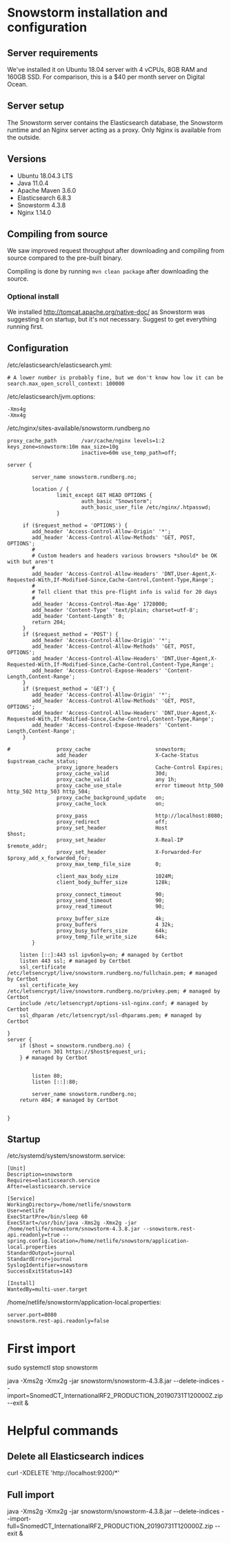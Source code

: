 # Snowstorm installation and configuration

## Server requirements

We've installed it on Ubuntu 18.04 server with 4 vCPUs, 8GB RAM and 160GB SSD. For comparison, this is a \$40 per month server on Digital Ocean.

## Server setup

The Snowstorm server contains the Elasticsearch database, the Snowstorm runtime and an Nginx server acting as a proxy. Only Nginx is available from the outside.

## Versions

- Ubuntu 18.04.3 LTS
- Java 11.0.4
- Apache Maven 3.6.0
- Elasticsearch 6.8.3
- Snowstorm 4.3.8
- Nginx 1.14.0

## Compiling from source

We saw improved request throughput after downloading and compiling from source compared to the pre-built binary.

Compiling is done by running `mvn clean package` after downloading the source.

### Optional install

We installed http://tomcat.apache.org/native-doc/ as Snowstorm was suggesting it on startup, but it's not necessary. Suggest to get everything running first.

## Configuration

/etc/elasticsearch/elasticsearch.yml:

```
# A lower number is probably fine, but we don't know how low it can be
search.max_open_scroll_context: 100000
```

/etc/elasticsearch/jvm.options:

```
-Xms4g
-Xmx4g
```

/etc/nginx/sites-available/snowstorm.rundberg.no

```
proxy_cache_path        /var/cache/nginx levels=1:2 keys_zone=snowstorm:10m max_size=10g
                        inactive=60m use_temp_path=off;

server {

        server_name snowstorm.rundberg.no;

        location / {
                limit_except GET HEAD OPTIONS {
                        auth_basic "Snowstorm";
                        auth_basic_user_file /etc/nginx/.htpasswd;
                }

     if ($request_method = 'OPTIONS') {
        add_header 'Access-Control-Allow-Origin' '*';
        add_header 'Access-Control-Allow-Methods' 'GET, POST, OPTIONS';
        #
        # Custom headers and headers various browsers *should* be OK with but aren't
        #
        add_header 'Access-Control-Allow-Headers' 'DNT,User-Agent,X-Requested-With,If-Modified-Since,Cache-Control,Content-Type,Range';
        #
        # Tell client that this pre-flight info is valid for 20 days
        #
        add_header 'Access-Control-Max-Age' 1728000;
        add_header 'Content-Type' 'text/plain; charset=utf-8';
        add_header 'Content-Length' 0;
        return 204;
     }
     if ($request_method = 'POST') {
        add_header 'Access-Control-Allow-Origin' '*';
        add_header 'Access-Control-Allow-Methods' 'GET, POST, OPTIONS';
        add_header 'Access-Control-Allow-Headers' 'DNT,User-Agent,X-Requested-With,If-Modified-Since,Cache-Control,Content-Type,Range';
        add_header 'Access-Control-Expose-Headers' 'Content-Length,Content-Range';
     }
     if ($request_method = 'GET') {
        add_header 'Access-Control-Allow-Origin' '*';
        add_header 'Access-Control-Allow-Methods' 'GET, POST, OPTIONS';
        add_header 'Access-Control-Allow-Headers' 'DNT,User-Agent,X-Requested-With,If-Modified-Since,Cache-Control,Content-Type,Range';
        add_header 'Access-Control-Expose-Headers' 'Content-Length,Content-Range';
     }

#               proxy_cache                     snowstorm;
                add_header                      X-Cache-Status          $upstream_cache_status;
                proxy_ignore_headers            Cache-Control Expires;
                proxy_cache_valid               30d;
                proxy_cache_valid               any 1h;
                proxy_cache_use_stale           error timeout http_500 http_502 http_503 http_504;
                proxy_cache_background_update   on;
                proxy_cache_lock                on;

                proxy_pass                      http://localhost:8080;
                proxy_redirect                  off;
                proxy_set_header                Host                    $host;
                proxy_set_header                X-Real-IP               $remote_addr;
                proxy_set_header                X-Forwarded-For         $proxy_add_x_forwarded_for;
                proxy_max_temp_file_size        0;

                client_max_body_size            1024M;
                client_body_buffer_size         128k;

                proxy_connect_timeout           90;
                proxy_send_timeout              90;
                proxy_read_timeout              90;

                proxy_buffer_size               4k;
                proxy_buffers                   4 32k;
                proxy_busy_buffers_size         64k;
                proxy_temp_file_write_size      64k;
        }

    listen [::]:443 ssl ipv6only=on; # managed by Certbot
    listen 443 ssl; # managed by Certbot
    ssl_certificate /etc/letsencrypt/live/snowstorm.rundberg.no/fullchain.pem; # managed by Certbot
    ssl_certificate_key /etc/letsencrypt/live/snowstorm.rundberg.no/privkey.pem; # managed by Certbot
    include /etc/letsencrypt/options-ssl-nginx.conf; # managed by Certbot
    ssl_dhparam /etc/letsencrypt/ssl-dhparams.pem; # managed by Certbot

}
server {
    if ($host = snowstorm.rundberg.no) {
        return 301 https://$host$request_uri;
    } # managed by Certbot


        listen 80;
        listen [::]:80;

        server_name snowstorm.rundberg.no;
    return 404; # managed by Certbot


}
```

## Startup

/etc/systemd/system/snowstorm.service:

```
[Unit]
Description=snowstorm
Requires=elasticsearch.service
After=elasticsearch.service

[Service]
WorkingDirectory=/home/netlife/snowstorm
User=netlife
ExecStartPre=/bin/sleep 60
ExecStart=/usr/bin/java -Xms2g -Xmx2g -jar /home/netlife/snowstorm/snowstorm-4.3.8.jar --snowstorm.rest-api.readonly=true --spring.config.location=/home/netlife/snowstorm/application-local.properties
StandardOutput=journal
StandardError=journal
SyslogIdentifier=snowstorm
SuccessExitStatus=143

[Install]
WantedBy=multi-user.target
```

/home/netlife/snowstorm/application-local.properties:

```
server.port=8080
snowstorm.rest-api.readonly=false
```

# First import

sudo systemctl stop snowstorm

java -Xms2g -Xmx2g -jar snowstorm/snowstorm-4.3.8.jar --delete-indices --import=SnomedCT_InternationalRF2_PRODUCTION_20190731T120000Z.zip --exit &

# Helpful commands

## Delete all Elasticsearch indices

curl -XDELETE 'http://localhost:9200/*'

## Full import

java -Xms2g -Xmx2g -jar snowstorm/snowstorm-4.3.8.jar --delete-indices --import-full=SnomedCT_InternationalRF2_PRODUCTION_20190731T120000Z.zip --exit &
